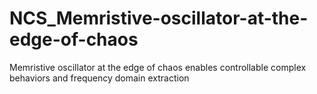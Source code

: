 # NCS_Memristive-oscillator-at-the-edge-of-chaos
Memristive oscillator at the edge of chaos enables controllable complex behaviors and frequency domain extraction
